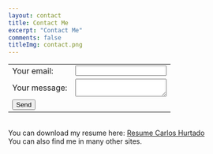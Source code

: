 ```yaml
---
layout: contact
title: Contact Me
excerpt: "Contact Me"
comments: false
titleImg: contact.png
---
```


<!-- modify this form HTML and place wherever you want your form -->
<form action="https://formspree.io/xdoendyz" method="POST">
<table>
<tr>
<td align="left">
  <label>
    Your email:
  </label>
  </td>
  <td align="right">
  <input type="text" name="_replyto" style="width: 100%;">
  </td>
</tr>
<tr>
<td align="left">
 <label>
    Your message:
  </label>
</td>
  <td align="right">
<textarea name="message"  style="width: 100%;"></textarea>
</td>
</tr>
<tr>
<td colspan="2">
<button class="btn btn-info" type="submit">Send</button></td>
</tr>
</table>
</form>
<br/>
<div class="notice">
You can download my resume here: <a href="https://www.carloshurtado.com/assets/ResumeCarlosHurtado2020.pdf" target="_blank" onClick="AddXPFromSourceNow('resume')">Resume Carlos Hurtado</a></div>
You can also find me in many other sites.
